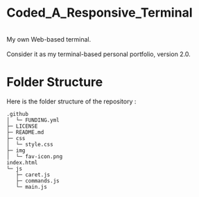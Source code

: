 # Coded_A_Responsive_Terminal
<p>
  <br>My own Web-based terminal.</br>
<br>Consider it as my terminal-based personal portfolio, version 2.0.</br>
</p>

# Folder Structure
Here is the folder structure of the repository : 
```
.github
│  └─ FUNDING.yml
├─ LICENSE
├─ README.md
├─ css
│  └─ style.css
├─ img
│  └─ fav-icon.png
index.html
└─ js
   ├─ caret.js
   ├─ commands.js
   └─ main.js
```

